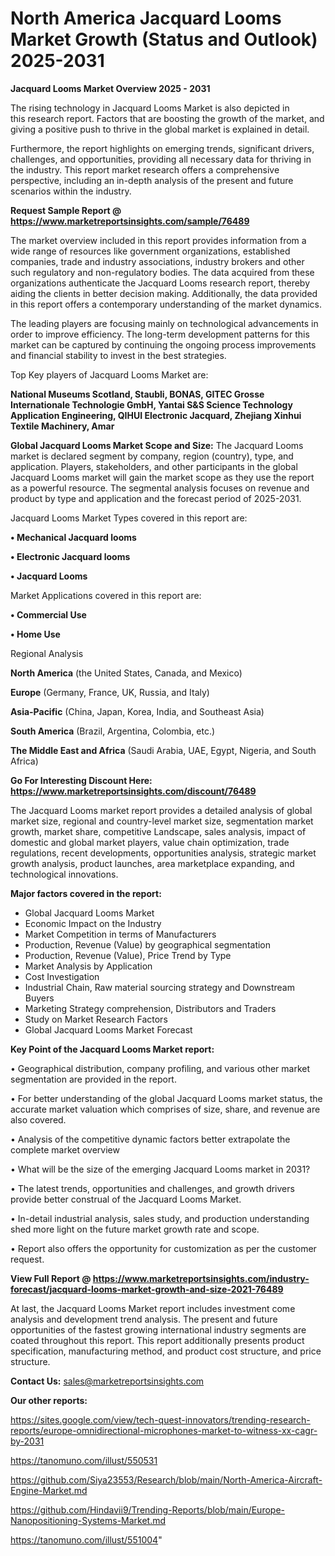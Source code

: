 # North America Jacquard Looms Market Growth (Status and Outlook) 2025-2031

<Strong> Jacquard Looms Market Overview 2025 - 2031</strong>

The rising technology in Jacquard Looms Market is also depicted in this research report. Factors that are boosting the growth of the market, and giving a positive push to thrive in the global market is explained in detail.

Furthermore, the report highlights on emerging trends, significant drivers, challenges, and opportunities, providing all necessary data for thriving in the industry. This report market research offers a comprehensive perspective, including an in-depth analysis of the present and future scenarios within the industry.

<strong>Request Sample Report @ <a href=https://www.marketreportsinsights.com/sample/76489>https://www.marketreportsinsights.com/sample/76489</a></strong>

The market overview included in this report provides information from a wide range of resources like government organizations, established companies, trade and industry associations, industry brokers and other such regulatory and non-regulatory bodies. The data acquired from these organizations authenticate the Jacquard Looms research report, thereby aiding the clients in better decision making. Additionally, the data provided in this report offers a contemporary understanding of the market dynamics.

The leading players are focusing mainly on technological advancements in order to improve efficiency. The long-term development patterns for this market can be captured by continuing the ongoing process improvements and financial stability to invest in the best strategies.

Top Key players of Jacquard Looms Market are:

<strong>National Museums Scotland, Staubli, BONAS, GITEC Grosse Internationale Technologie GmbH, Yantai S&S Science Technology Application Engineering, QIHUI Electronic Jacquard, Zhejiang Xinhui Textile Machinery, Amar</strong>

<strong><b>Global Jacquard Looms Market Scope and Size:</b></strong>
The Jacquard Looms market is declared segment by company, region (country), type, and application. Players, stakeholders, and other participants in the global Jacquard Looms market will gain the market scope as they use the report as a powerful resource. The segmental analysis focuses on revenue and product by type and application and the forecast period of 2025-2031.

Jacquard Looms Market Types covered in this report are:

<strong>• Mechanical Jacquard looms

• Electronic Jacquard looms

• Jacquard Looms</strong>

Market Applications covered in this report are:

<strong>• Commercial Use

• Home Use</strong> 

Regional Analysis

<strong>North America</strong> (the United States, Canada, and Mexico)

<strong>Europe</strong> (Germany, France, UK, Russia, and Italy)

<strong>Asia-Pacific</strong> (China, Japan, Korea, India, and Southeast Asia)

<strong>South America</strong> (Brazil, Argentina, Colombia, etc.)

<strong>The Middle East and Africa</strong> (Saudi Arabia, UAE, Egypt, Nigeria, and South Africa)

<strong>Go For Interesting Discount Here: <a href=https://www.marketreportsinsights.com/discount/76489>https://www.marketreportsinsights.com/discount/76489</a></strong>

The Jacquard Looms market report provides a detailed analysis of global market size, regional and country-level market size, segmentation market growth, market share, competitive Landscape, sales analysis, impact of domestic and global market players, value chain optimization, trade regulations, recent developments, opportunities analysis, strategic market growth analysis, product launches, area marketplace expanding, and technological innovations.

<strong><b>Major factors covered in the report:</b></strong>
<ul>
  <li>Global Jacquard Looms Market </li>
  <li>Economic Impact on the Industry</li>
  <li>Market Competition in terms of Manufacturers</li>
  <li>Production, Revenue (Value) by geographical segmentation</li>
  <li>Production, Revenue (Value), Price Trend by Type</li>
  <li>Market Analysis by Application</li>
  <li>Cost Investigation</li>
  <li>Industrial Chain, Raw material sourcing strategy and Downstream Buyers</li>
  <li>Marketing Strategy comprehension, Distributors and Traders</li>
  <li>Study on Market Research Factors</li>
  <li>Global Jacquard Looms Market Forecast</li>
</ul>

<strong><b>Key Point of the Jacquard Looms Market report:</b></strong>

• Geographical distribution, company profiling, and various other market segmentation are provided in the report.

• For better understanding of the global Jacquard Looms market status, the accurate market valuation which comprises of size, share, and revenue are also covered.

• Analysis of the competitive dynamic factors better extrapolate the complete market overview

• What will be the size of the emerging Jacquard Looms market in 2031?

• The latest trends, opportunities and challenges, and growth drivers provide better construal of the Jacquard Looms Market.

• In-detail industrial analysis, sales study, and production understanding shed more light on the future market growth rate and scope.

• Report also offers the opportunity for customization as per the customer request.

<strong><b>View Full Report @ <a href=https://www.marketreportsinsights.com/industry-forecast/jacquard-looms-market-growth-and-size-2021-76489>https://www.marketreportsinsights.com/industry-forecast/jacquard-looms-market-growth-and-size-2021-76489</a></b></strong>


At last, the Jacquard Looms Market report includes investment come analysis and development trend analysis. The present and future opportunities of the fastest growing international industry segments are coated throughout this report. This report additionally presents product specification, manufacturing method, and product cost structure, and price structure.

<strong>Contact Us:</strong>
sales@marketreportsinsights.com

<strong>Our other reports:</strong>

<a href=https://sites.google.com/view/tech-quest-innovators/trending-research-reports/europe-omnidirectional-microphones-market-to-witness-xx-cagr-by-2031>https://sites.google.com/view/tech-quest-innovators/trending-research-reports/europe-omnidirectional-microphones-market-to-witness-xx-cagr-by-2031</a>

<a href=https://tanomuno.com/illust/550531>https://tanomuno.com/illust/550531</a>

<a href=https://github.com/Siya23553/Research/blob/main/North-America-Aircraft-Engine-Market.md>https://github.com/Siya23553/Research/blob/main/North-America-Aircraft-Engine-Market.md</a>

<a href=https://github.com/Hindavii9/Trending-Reports/blob/main/Europe-Nanopositioning-Systems-Market.md>https://github.com/Hindavii9/Trending-Reports/blob/main/Europe-Nanopositioning-Systems-Market.md</a>

<a href=https://tanomuno.com/illust/551004>https://tanomuno.com/illust/551004</a>"
